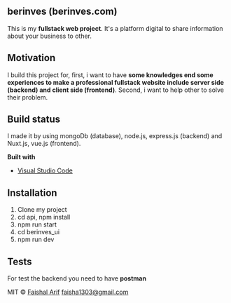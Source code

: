 ## berinves (berinves.com)
This is my **fullstack web project**. It's a platform digital to share information about your business to other.

## Motivation
I build this project for, first, i want to have **some knowledges end some experiences to make a professional fullstack website include server side (backend) and client side (frontend)**. Second, i want to help other to solve their problem.

## Build status
I made it by using mongoDb (database), node.js, express.js (backend) and Nuxt.js, vue.js (frontend).

 
<b>Built with</b>
- [Visual Studio Code](https://code.visualstudio.com)

## Installation
1. Clone my project
2. cd api, npm install
3. npm run start
4. cd berinves_ui
5. npm run dev

## Tests
For test the backend you need to have **postman**


MIT © [Faishal Arif]()
[faisha1303@gmail.com]()
